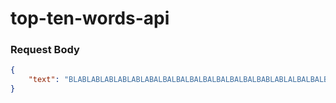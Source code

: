 # top-ten-words-api

### Request Body
```json
{
    "text": "BLABLABLABLABLABLABALBALBALBALBALBALBALBALBABLABLALBALBALBABLABLABLABLABLABALA"
}
```